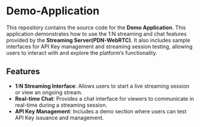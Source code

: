 # Demo-Application

This repository contains the source code for the __Demo Application__. This application demonstrates how to use the 1:N streaming and chat features provided by the __Streaming Server(PDN-WebRTC)__. It also includes sample interfaces for API Key management and streaming session testing, allowing users to interact with and explore the platform’s functionality.

## Features

- __1:N Streaming Interface__: Allows users to start a live streaming session or view an ongoing stream.
- __Real-time Chat__: Provides a chat interface for viewers to communicate in real-time during a streaming session.
- __API Key Management__: Includes a demo section where users can test API Key issuance and management.
